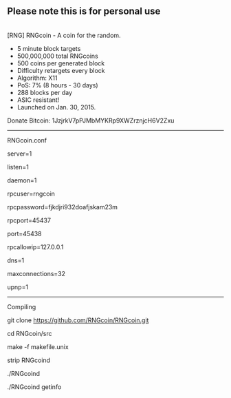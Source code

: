 <h2>Please note this is for personal use</h2>
<br>
[RNG] RNGcoin - A coin for the random.

 - 5 minute block targets
 - 500,000,000 total RNGcoins
 - 500 coins per generated block
 - Difficulty retargets every block
 - Algorithm: X11
 - PoS: 7% (8 hours - 30 days)
 - 288 blocks per day
 - ASIC resistant!
 - Launched on Jan. 30, 2015.


Donate Bitcoin: 1JzjrkV7pPJMbMYKRp9XWZrznjcH6V2Zxu

-----------------------------------------------------------------------------------

RNGcoin.conf

server=1

listen=1

daemon=1

rpcuser=rngcoin

rpcpassword=fjkdjri932doafjskam23m

rpcport=45437

port=45438

rpcallowip=127.0.0.1

dns=1

maxconnections=32

upnp=1

-----------------------------------------------------------------------------------

Compiling

git clone https://github.com/RNGcoin/RNGcoin.git

cd RNGcoin/src

make -f makefile.unix

strip RNGcoind

./RNGcoind

./RNGcoind getinfo
